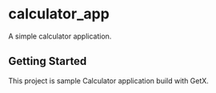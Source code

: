 # calculator_app

A simple calculator application.

## Getting Started

This project is sample Calculator application build with GetX.

